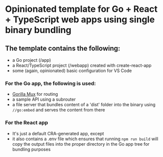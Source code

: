 # Opinionated template for Go + React + TypeScript web apps using single binary bundling

## The template contains the following:
- a Go project (/app)   
- a React/TypeScript project (/webapp) created with create-react-app
- some (again, opinionated) basic configuration for VS Code

### For the Go app, the following is used:
- [Gorilla Mux](github.com/gorilla/mux) for routing
- a sample API using a subrouter
- a file server that bundles content of a 'dist' folder into the binary using `//go:embed` and serves the content from there

### For the React app
- It's just a default CRA-generated app, except
- it also contains a .env file which ensures that running `npm run build` will copy the output files into the proper directory in the Go app tree for bundling purposes